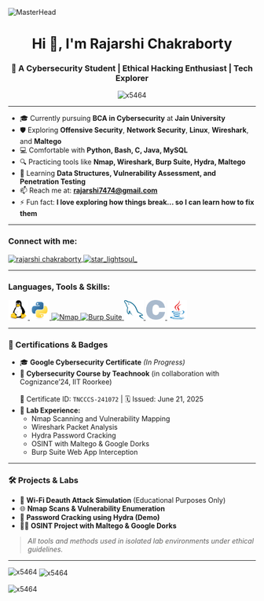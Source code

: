 ![MasterHead](https://media1.giphy.com/media/v1.Y2lkPTc5MGI3NjExNWNjdHV2em15bnR4dXdjYWl2azNwYjA5ODljaXA4ZzR5M3I5aWZiOCZlcD12MV9pbnRlcm5hbF9naWZfYnlfaWQmY3Q9Zw/bJ4TVNYNUympPgcpem/giphy.webp)

<h1 align="center">Hi 👋, I'm Rajarshi Chakraborty</h1>
<h3 align="center">🚀 A Cybersecurity Student | Ethical Hacking Enthusiast | Tech Explorer</h3>

<p align="center">
  <img src="https://komarev.com/ghpvc/?username=x5464&label=Profile%20views&color=0e75b6&style=flat" alt="x5464" />
</p>

---

- 🎓 Currently pursuing **BCA in Cybersecurity** at **Jain University**
- 🛡️ Exploring **Offensive Security**, **Network Security**, **Linux**, **Wireshark**, and **Maltego**
- 💻 Comfortable with **Python, Bash, C, Java, MySQL**
- 🔍 Practicing tools like **Nmap, Wireshark, Burp Suite, Hydra, Maltego**
- 🧠 Learning **Data Structures, Vulnerability Assessment, and Penetration Testing**
- 📫 Reach me at: **rajarshi7474@gmail.com**
- ⚡ Fun fact: **I love exploring how things break... so I can learn how to fix them**

---

<h3 align="left">Connect with me:</h3>
<p align="left">
  <a href="https://linkedin.com/in/rajarshi-chakraborty" target="blank">
    <img align="center" src="https://raw.githubusercontent.com/rahuldkjain/github-profile-readme-generator/master/src/images/icons/Social/linked-in-alt.svg" alt="rajarshi chakraborty" height="30" width="40" />
  </a>
  <a href="https://instagram.com/star_lightsoul_" target="blank">
    <img align="center" src="https://raw.githubusercontent.com/rahuldkjain/github-profile-readme-generator/master/src/images/icons/Social/instagram.svg" alt="star_lightsoul_" height="30" width="40" />
  </a>
</p>

---

<h3 align="left">Languages, Tools & Skills:</h3>
<p align="left">
  <a href="https://www.linux.org/" target="_blank" rel="noreferrer">
    <img src="https://raw.githubusercontent.com/devicons/devicon/master/icons/linux/linux-original.svg" alt="Linux" width="40" height="40"/>
  </a>
  <a href="https://www.python.org" target="_blank" rel="noreferrer">
    <img src="https://raw.githubusercontent.com/devicons/devicon/master/icons/python/python-original.svg" alt="Python" width="40" height="40"/>
  </a>
  <a href="https://nmap.org" target="_blank" rel="noreferrer">
    <img src="https://raw.githubusercontent.com/uetchy/nmap-icon/master/nmap-icon.svg" alt="Nmap" width="40" height="40"/>
  </a>
  <a href="https://portswigger.net/burp" target="_blank" rel="noreferrer">
    <img src="https://avatars.githubusercontent.com/u/695951" alt="Burp Suite" width="40" height="40"/>
  </a>
  <a href="https://www.mysql.com/" target="_blank" rel="noreferrer">
    <img src="https://raw.githubusercontent.com/devicons/devicon/master/icons/mysql/mysql-original.svg" alt="MySQL" width="40" height="40"/>
  </a>
  <a href="https://www.cprogramming.com/" target="_blank" rel="noreferrer">
    <img src="https://raw.githubusercontent.com/devicons/devicon/master/icons/c/c-original.svg" alt="C" width="40" height="40"/>
  </a>
  <a href="https://www.java.com/" target="_blank" rel="noreferrer">
    <img src="https://raw.githubusercontent.com/devicons/devicon/master/icons/java/java-original.svg" alt="Java" width="40" height="40"/>
  </a>
</p>

---

<h3>🏅 Certifications & Badges</h3>

- 🎓 <b>Google Cybersecurity Certificate</b> *(In Progress)*  
- 📜 <b>Cybersecurity Course by Teachnook</b> (in collaboration with Cognizance’24, IIT Roorkee)  
  <br>📄 Certificate ID: <code>TNCCCS-241072</code> | 🗓️ Issued: June 21, 2025
- 🧪 <b>Lab Experience:</b>  
  - Nmap Scanning and Vulnerability Mapping  
  - Wireshark Packet Analysis  
  - Hydra Password Cracking  
  - OSINT with Maltego & Google Dorks  
  - Burp Suite Web App Interception

---

<h3>🛠️ Projects & Labs</h3>

- 🔐 **Wi-Fi Deauth Attack Simulation** (Educational Purposes Only)
- 🌐 **Nmap Scans & Vulnerability Enumeration**
- 🧠 **Password Cracking using Hydra (Demo)**
- 🕵️‍♂️ **OSINT Project with Maltego & Google Dorks**

> *All tools and methods used in isolated lab environments under ethical guidelines.*

---

<p><img align="left" src="https://github-readme-stats.vercel.app/api/top-langs?username=x5464&show_icons=true&locale=en&layout=compact" alt="x5464" /></p>

<p>&nbsp;<img align="center" src="https://github-readme-stats.vercel.app/api?username=x5464&show_icons=true&locale=en" alt="x5464" /></p>

<p><img align="center" src="https://github-readme-streak-stats.herokuapp.com/?user=x5464&" alt="x5464" /></p>
